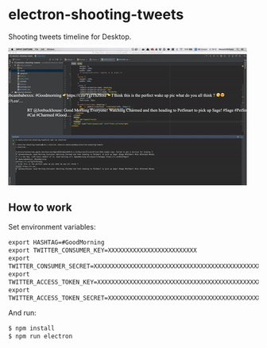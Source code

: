 # electron-shooting-tweets
Shooting tweets timeline for Desktop.

![Demo gif animation](./demo.gif)

## How to work

Set environment variables:

```
export HASHTAG=#GoodMorning
export TWITTER_CONSUMER_KEY=XXXXXXXXXXXXXXXXXXXXXXXXX
export TWITTER_CONSUMER_SECRET=XXXXXXXXXXXXXXXXXXXXXXXXXXXXXXXXXXXXXXXXXXXXXXXXXX
export TWITTER_ACCESS_TOKEN_KEY=XXXXXXXXXXXXXXXXXXXXXXXXXXXXXXXXXXXXXXXXXXXXXXXXXX
export TWITTER_ACCESS_TOKEN_SECRET=XXXXXXXXXXXXXXXXXXXXXXXXXXXXXXXXXXXXXXXXXXXXX
```

And run:

```
$ npm install
$ npm run electron
```
